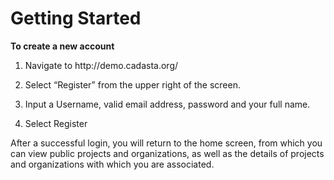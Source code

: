 # Getting Started

**To create a new account**

1. Navigate to http:\/\/demo.cadasta.org\/

2. Select “Register” from the upper right of the screen.


3. Input a Username, valid email address, password and your full name.

4. Select Register

After a successful login, you will return to the home screen, from which you can view public projects and organizations, as well as the details of projects and organizations with which you are associated.

